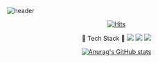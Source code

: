 
![header](https://capsule-render.vercel.app/api?type=soft&color=auto&height=150&section=header&text=JiwooIncludeJeong&fontSize=50&animation=twinkling)

<div>

  <div align=center>
  



[![Hits](https://hits.seeyoufarm.com/api/count/incr/badge.svg?url=https%3A%2F%2Fgithub.com%2FjiwooIncludeJeong&count_bg=%2379C83D&title_bg=%23555555&icon=&icon_color=%23E7E7E7&title=hits&edge_flat=false)](https://hits.seeyoufarm.com)
	
  </div>


  
  <div align=center>
 
  
  👀 Tech Stack 👀
  <img src="https://img.shields.io/badge/JavaScript-ffb13b?style=flat-square&logo=javascript&logoColor=white"/></a>
  <img src="https://img.shields.io/badge/TypeScript-3178C6?style=flat-square&logo=TypeScript&logoColor=white"/></a>
    <img src="https://img.shields.io/badge/ReactNative-61DAFB?style=flat-square&logo=React&logoColor=white"/></a>

  
  </div>
  
  </div>
    <div align=center>
  
  [![Anurag's GitHub stats](https://github-readme-stats.vercel.app/api?username=jiwooIncludeJeong)](https://github.com/anuraghazra/github-readme-stats)

  
  </div>
